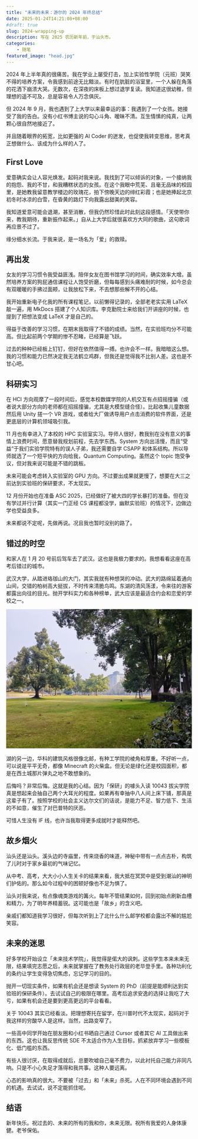 ```yaml
---
title: "未来的未来：游尔的 2024 年终总结"
date: 2025-01-24T14:21:08+08:00
#draft: true
slug: 2024-wrapping-up
description: 写在 2025 农历新年前，于汕头市。
categories:
    - 随笔
featured_image: "head.jpg"
---
```


2024 年上半年真的很痛苦。我在学业上屡受打击，加上实验性学院（元班）哭笑不得的培养方案，令我感到前途无比黯淡。有时在肮脏的浴室里，一个人躲在角落的花洒下崩溃大哭。无数次，在深夜的床板上想过退学复读。我知道这很幼稚，但理想的遥不可及，总是容易令人万念俱灰。

但 2024 年 9 月，我也遇到了上大学以来最幸运的事：我遇到了一个女孩。她接受了我的告白。没有小红书博主说的勾心斗角、暧昧不清。互生情愫的纯真，让两颗心很自然地接近了。

并且随着眼界的拓宽，比如更强的 AI Coder 的迸发，也促使我转变思维，思考真正想做什么、该成为什么样的人了。

## First Love

爱意确实会让人容光焕发。起码对我来说。我找到了可以倾诉的对象，一个接纳我的抱怨、我的不甘，和我糟糕状态的女孩。在这个我眼中荒芜、且毫无品味的校园里，是她教我留意教学楼边的玫瑰花，拍下傍晚天边的绯红彩霞；也是她捧起北京初冬时冰凉的白雪，在昏黄的路灯下向我露出甜美的笑容。

我知道爱意可能会退潮，甚至消散，但我仍然珍惜此时此刻这段感情。「天使带你来，教我期待，重新振作起来。」自从上大学后就很喜欢方大同的歌曲，这句歌词再应景不过了。

缘分细水长流。于我来说，是一场名为「爱」的救赎。

## 再出发

女友的学习习惯令我受益匪浅。陪伴女友在图书馆学习的时间，确实效率大增。虽然培养方案的狗屁通信课程让人饱受折磨，但每每感到头痛难耐的时候，如今总会有双暖暖的手拂过面颊，让我放松下来，不去想那些解不开的心结。

我开始重新电子化我的所有课程笔记，以前懒得记录的，全部老老实实用 LaTeX 敲一遍，用 MkDocs 搭建了个人知识库。李克勤院士来给我们开讲座的时候，也提到了把想法变成 LaTeX 才是自己的。

得益于改善的学习习惯，在期末我取得了不错的成绩。当然，在实验班均分不可能高。但比起前两个学期的惨不忍睹，已经算是飞跃。

过去的种种已经板上钉钉，但好在依然值得一搏。也许会不一样。我暗暗这么想。我的习惯和能力已然决定我无法鹤立鸡群，但我还是觉得我不比别人差。这也是不甘心吧。

## 科研实习

在 HCI 方向观摩了一段时间后，感觉本校数媒学院的人机交互有点招摇撞骗（或者说大部分方向的老师都在招摇撞骗，尤其是大模型缝合怪）。比起收集儿童数据然后用 Unity 搓一个 VR 游戏，或者给大厂做诱导用户点击消费的软件界面，还是更底层的计算机领域吸引我。

11 月也有幸进入了本校的 HPC 实验室实习。导师人很好，教我别在没有意义的事情上浪费时间，愿意替我规划前程，先去学东西。System 方向出活慢，而且“受益”于我们实验学院特有的误人子弟，我还需要自学 CSAPP 和体系结构。所以导师就选了一个短平快的方向给我，Quantum Computing。虽然这个 topic 饱受争议，但对我来说可能是不错的跳板。

未来可能会考虑转入实验室的 GPU 方向。不过要出成果就更慢了，想要在大三之前达到实验班的保研要求，不太现实。

12 月份开始也在准备 ASC 2025，已经做好了被大四的学长暴打的准备。但在没有学过并行计算（其实一门正经 CS 课程都没学，幽默实验班）的情况下，边做边学也受益良多。

未来都说不定呢，先做再说。况且我也暂时没别的路了。

## 错过的时空

和家人在 1 月 20 号前后驾车去了武汉。这也是我极力要求的。我想看看这座在高考后错过的城市。

武汉大学，从踏进珞珈山的大门，其实我就有种想哭的冲动。武大的路绵延着通向山间，交错的柏树高大挺拔，不时传来清脆鸟鸣。东湖的清风荡漾，令来往的游客都露出向往的目光。抛开学科实力和各种榜单，武大应该是最适合约会和恋爱的学校之一。

![WHU](./whu.jpg)

湖的另一边，华科的建筑风格很像北邮，有种工学院的棱角和厚重。不好听一点，可以说是平平无奇，都像 Minecraft 的火柴盒。但无论是绿化还是校园面积，都是在西土城那片弹丸之地不敢想象的。

后悔吗？非常后悔。这就是我的心结。因为「保研」的噱头入读 10043 拔尖学院真是想起来会抽自己两个大耳光的程度。如果再有幸抽中八人间上床下铺，那真是这辈子有了。按照学校的社会主义达尔文们的话说，是能力不足、智力低下、生活的不如意，催生了对巴普特的厌恶。

可惜人生没有 IF 线，也许当我取得更多成就时才能释然吧。

## 故乡烟火

汕头还是汕头。溪头边的寺庙里，传来烧香的味道，神秘中带有一点点古朴，构筑了儿时对于家乡最初的气味记忆。

从中考、高考，大大小小人生关卡的结果来看，我大抵在冥冥中是受到潮汕的神明们护佑的。那么如今过程中的困顿好像也不足为惧了。

汕头对我来说，有点像魂类游戏的篝火。每年不管结果如何，回到初始点刷新血槽和精力，为了明年养精蓄锐。这可能也是「故乡」的含义吧。

亲戚们都知道我学习很好，但每次听到上了北什么什么邮学校都会露出不解的尴尬笑容。

## 未来的迷思

好多学校开始设立「未来技术学院」，我觉得是偌大的讽刺。这些学生本来未来无限，结果填完志愿之后，未来就掌握在了教务处行政层的老毕登手里。各种功利化的条约让学生变得急切焦虑，忘记学习的目的。

抛开一切现实条件，如果有机会还是想读 System 的 PhD（前提是能顺利达到实验班的保研条件）。去试试自己的极限在哪里。高考后追求安逸的选择让我吃了大亏，如果有机会还是要到更高更远的平台看看。

关于 10043 其实已经看淡。把理想寄托在留学，在川普时代不太现实，起码对于我这样的穷酸华人是这样。当然，出路变窄了。

一些高中同学开始在朋友圈和小红书晒自己通过 Cursor 或者其它 AI 工具做出来的东西。这也让我反思传统 SDE 不太适合作为人生目标，抓紧放弃学习一些模板化、低门槛的东西。

有些人很讨厌，在取得成就后，总要吹嘘自己毫不费力，以此衬托自己能力非同凡响。只是不小心失足才落得和我共事。这种人要远离。

心态的影响真的很大。不要被「过去」和「未来」杀死。人在不同环境会遇到不同的机遇。去试试，说不定能抓住呢。

## 结语

新年快乐。祝过去的、未来的所有的我和你，未来无限。祝所有我爱的人身体康健。老爷保佑。